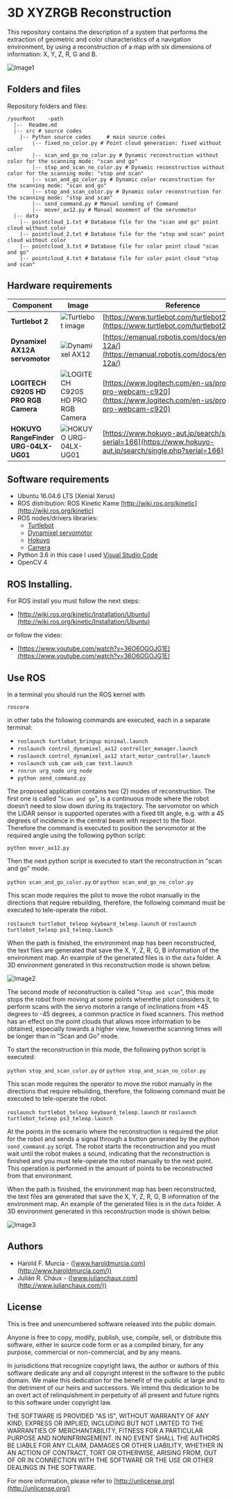 # 3D XYZRGB Reconstruction

This repository contains the description of a system that performs the extraction of geometric and color characteristics of a navigation environment, by using a reconstruction of a map with six dimensions of information: X, Y, Z, R, G and B.

![Image1](https://github.com/julianchaux/3D_XYZRGB_Reconstruction/blob/master/data/3D%20colorless%20reconstruction.png)

## Folders and files

Repository folders and files:

```
/yourRoot    -path
  |--  Readme.md
  |-- src # source codes
	|-- Python source codes     # main source codes
		|-- fixed_no_color.py # Point cloud generation: fixed without color
		|-- scan_and_go_no_color.py # Dynamic reconstruction without color for the scanning mode: "scan and go"
		|-- stop_and_scan_no_color.py # Dynamic reconstruction without color for the scanning mode: "stop and scan"
		|-- scan_and_go_color.py # Dynamic color reconstruction for the scanning mode: "scan and go"
		|-- stop_and_scan_color.py # Dynamic color reconstruction for the scanning mode: "stop and scan"
		|-- send_command.py # Manual sending of Command
		|-- mover_ax12.py # Manual movement of the servomotor
  |-- data
    |-- pointcloud_1.txt # Database file for the "scan and go" point cloud without color
    |-- pointcloud_2.txt # Database file for the "stop and scan" point cloud without color
    |-- pointcloud_3.txt # Database file for color point cloud "scan and go"
    |-- pointcloud_4.txt # Database file for color point cloud "stop and scan"
```

## Hardware requirements
| Component | Image | Reference |
| -------- | ------- | --------- |
| **Turtlebot 2** | ![Turtlebot image](https://www.turtlebot.com/assets/images/turtlebot_2_lg.png) | [https://www.turtlebot.com/turtlebot2/](https://www.turtlebot.com/turtlebot2/) |
| **Dynamixel AX12A servomotor** | ![Dynamixel AX12](https://emanual.robotis.com/assets/images/dxl/ax/ax-12+_product.png) | [https://emanual.robotis.com/docs/en/dxl/ax/ax-12a/](https://emanual.robotis.com/docs/en/dxl/ax/ax-12a/) |
| **LOGITECH C920S HD PRO RGB Camera** | ![LOGITECH C920S HD PRO RGB Camera](https://assets.logitech.com/assets/54515/hd-webcam-pro-c920-gallery.png) | [https://www.logitech.com/en-us/product/hd-pro-webcam-c920](https://www.logitech.com/en-us/product/hd-pro-webcam-c920) |
| **HOKUYO RangeFinder URG-04LX-UG01** | ![HOKUYO URG-04LX-UG01](https://www.hokuyo-aut.jp/p/product/20160223110957_85.jpg) | [https://www.hokuyo-aut.jp/search/single.php?serial=166](https://www.hokuyo-aut.jp/search/single.php?serial=166) |

## Software requirements

- Ubuntu 16.04.6 LTS (Xenial Xerus)
- ROS distribution: ROS Kinetic Kame [http://wiki.ros.org/kinetic](http://wiki.ros.org/kinetic)
- ROS nodes/drivers libraries:
	-   [Turtlebot](http://wiki.ros.org/turtlebot_bringup?distro=kinetic)
	-  [Dynamixel servomotor](http://wiki.ros.org/dynamixel)
	-  [Hokuyo](http://wiki.ros.org/urg_node)
	-  [Camera](http://wiki.ros.org/usb_cam)
- Python 3.6 in this case I used [Visual Studio Code](https://code.visualstudio.com/)
-   OpenCV 4

## ROS Installing.

For ROS install you must follow the next steps:

-   [http://wiki.ros.org/kinetic/Installation/Ubuntu](http://wiki.ros.org/kinetic/Installation/Ubuntu)

or follow the video:

-   [https://www.youtube.com/watch?v=36O6OGOJG1E](https://www.youtube.com/watch?v=36O6OGOJG1E)

## Use ROS

In a terminal you should run the ROS kernel with

`roscore`

in other tabs the following commands are executed, each in a separate terminal:

- `roslaunch turtlebot_bringup minimal.launch`
- `roslaunch control_dynamixel_ax12 controller_manager.launch`
- `roslaunch control_dynamixel_ax12 start_motor_controller.launch`
- `roslaunch usb_cam usb_cam test.launch`
- `rosrun urg_node urg_node`
- `python send_command.py`

The proposed application contains two (2) modes of reconstruction.  The first one is called "`Scan and go`", is a continuous mode where the  robot  doesn’t  need  to  slow  down  during  its  trajectory. The  servomotor  on  which  the  LiDAR  sensor  is  supported operates  with  a  fixed  tilt  angle,  e.g.  with  a  45  degrees  of incidence in the central beam with respect to the floor.  Therefore the command is executed to position the servomotor at the required angle using the following python script:

`python mover_ax12.py`

Then the next python script is executed to start the reconstruction in "scan and go" mode.

`python scan_and_go_color.py` or `python scan_and_go_no_color.py`

This scan mode requires the pilot to move the robot manually in the directions that require rebuilding, therefore, the following command must be executed to tele-operate the robot.  

`roslaunch turtlebot_teleop keyboard_teleop.launch` or `roslaunch turtlebot_teleop ps3_teleop.launch`

When the path is finished, the environment map has been reconstructed, the text files are generated that save the X, Y, Z, R, G, B information of the environment map.  An example of the generated files is in the `data` folder. A 3D environment generated in this reconstruction mode is shown below.

![Image2](https://github.com/julianchaux/3D_XYZRGB_Reconstruction/blob/master/data/ColorlessPointCloud1.jpg)

The second mode of reconstruction is called "`Stop and scan`", this mode stops  the  robot  from  moving  at  some  points  wherethe pilot considers it, to perform scans with the servo motorin a range of inclinations from +45 degrees to -45 degrees, a common practice in fixed scanners.  This method has an effect on the point clouds that allows more information to  be  obtained,  especially  towards  a  higher  view,  howeverthe  scanning  times  will  be  longer  than  in  "Scan  and  Go" mode.

To start the reconstruction in this mode, the following python script is executed:

`python stop_and_scan_color.py` or `python stop_and_scan_no_color.py`

This scan mode requires the operator to move the robot manually in the directions that require rebuilding, therefore, the following command must be executed to tele-operate the robot.  

`roslaunch turtlebot_teleop keyboard_teleop.launch` or `roslaunch turtlebot_teleop ps3_teleop.launch`

At the points in the scenario where the reconstruction is required the pilot for the robot and sends a signal through a button generated by the python `send_command.py` script.  The robot starts the reconstruction and you must wait until the robot makes a sound, indicating that the reconstruction is finished and you must tele-operate the robot manually to the next point.  This operation is performed in the amount of points to be reconstructed from that environment.

When the path is finished, the environment map has been reconstructed, the text files are generated that save the X, Y, Z, R, G, B information of the environment map.  An example of the generated files is in the `data` folder. A 3D environment generated in this reconstruction mode is shown below.

![Image3](https://github.com/julianchaux/3D_XYZRGB_Reconstruction/blob/master/data/Room%20Color%20Test.jpg)

## Authors

-   Harold F. Murcia - ([www.haroldmurcia.com](http://www.haroldmurcia.com/))
-   Julián R. Cháux - ([www.julianchaux.com](http://www.julianchaux.com/))

## License

This is free and unencumbered software released into the public domain.

Anyone is free to copy, modify, publish, use, compile, sell, or distribute this software, either in source code form or as a compiled binary, for any purpose, commercial or non-commercial, and by any means.

In jurisdictions that recognize copyright laws, the author or authors of this software dedicate any and all copyright interest in the software to the public domain. We make this dedication for the benefit of the public at large and to the detriment of our heirs and successors. We intend this dedication to be an overt act of relinquishment in perpetuity of all present and future rights to this software under copyright law.

THE SOFTWARE IS PROVIDED "AS IS", WITHOUT WARRANTY OF ANY KIND, EXPRESS OR IMPLIED, INCLUDING BUT NOT LIMITED TO THE WARRANTIES OF MERCHANTABILITY, FITNESS FOR A PARTICULAR PURPOSE AND NONINFRINGEMENT. IN NO EVENT SHALL THE AUTHORS BE LIABLE FOR ANY CLAIM, DAMAGES OR OTHER LIABILITY, WHETHER IN AN ACTION OF CONTRACT, TORT OR OTHERWISE, ARISING FROM, OUT OF OR IN CONNECTION WITH THE SOFTWARE OR THE USE OR OTHER DEALINGS IN THE SOFTWARE.

For more information, please refer to  [http://unlicense.org](http://unlicense.org/)
